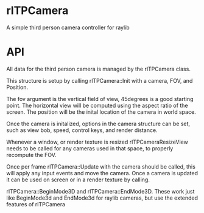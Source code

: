 # rlTPCamera
A simple third person camera controller for raylib

# API
All data for the third person camera is managed by the rlTPCamera class.

This structure is setup by calling rlTPCamera::Init with a camera, FOV, and Position.


The fov argument is the vertical field of view, 45degrees is a good starting point. The horizontal view will be computed using the aspect ratio of the screen.
The position will be the inital location of the camera in world space.

Once the camera is initalized, options in the camera structure can be set, such as view bob, speed, control keys, and render distance.

Whenever a window, or render texture is resized rlTPCameraResizeView needs to be called for any cameras used in that space, to properly recompute the FOV.

Once per frame rlTPCamera::Update with the camera should be called, this will apply any input events and move the camera.
Once a camera is updated it can be used on screen or in a render texture by calling.

rlTPCamera::BeginMode3D and rlTPCamera::EndMode3D. These work just like BeginMode3d and EndMode3d for raylib cameras, but use the extended features of rlTPCamera



